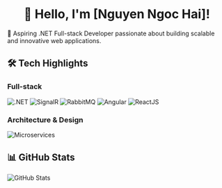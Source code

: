 <h1 align="center">👋 Hello, I'm [Nguyen Ngoc Hai]!</h1>

🌟 Aspiring .NET Full-stack Developer passionate about building scalable and innovative web applications.

## 🛠️ Tech Highlights

### Full-stack
![.NET](https://img.shields.io/badge/-NET-5C2D91?style=flat&logo=.net&logoColor=white)
![SignalR](https://img.shields.io/badge/-SignalR-3A3A3A?style=flat&logo=signalr)
![RabbitMQ](https://img.shields.io/badge/-RabbitMQ-FF6600?style=flat&logo=rabbitmq&logoColor=white)
![Angular](https://img.shields.io/badge/-Angular-DD0031?style=flat&logo=angular&logoColor=white)
![ReactJS](https://img.shields.io/badge/-ReactJS-61DAFB?style=flat&logo=react&logoColor=black)

### Architecture & Design
![Microservices](https://img.shields.io/badge/-Microservices-007ACC?style=flat)

## 📊 GitHub Stats
![GitHub Stats](https://github-readme-stats.vercel.app/api?username=er2g0n&show_icons=true&theme=radical)
